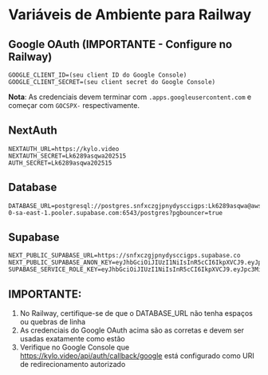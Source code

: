 # Variáveis de Ambiente para Railway

## Google OAuth (IMPORTANTE - Configure no Railway)
```
GOOGLE_CLIENT_ID=(seu client ID do Google Console)
GOOGLE_CLIENT_SECRET=(seu client secret do Google Console)
```
**Nota**: As credenciais devem terminar com `.apps.googleusercontent.com` e começar com `GOCSPX-` respectivamente.

## NextAuth
```
NEXTAUTH_URL=https://kylo.video
NEXTAUTH_SECRET=Lk6289asqwa202515
AUTH_SECRET=Lk6289asqwa202515
```

## Database
```
DATABASE_URL=postgresql://postgres.snfxczgjpnydysccigps:Lk6289asqwa@aws-0-sa-east-1.pooler.supabase.com:6543/postgres?pgbouncer=true
```

## Supabase
```
NEXT_PUBLIC_SUPABASE_URL=https://snfxczgjpnydysccigps.supabase.co
NEXT_PUBLIC_SUPABASE_ANON_KEY=eyJhbGciOiJIUzI1NiIsInR5cCI6IkpXVCJ9.eyJpc3MiOiJzdXBhYmFzZSIsInJlZiI6InNuZnhjemRqcG55ZHlzY2NpZ3BzIiwicm9sZSI6ImFub24iLCJpYXQiOjE3MzM1OTk1MDIsImV4cCI6MjA0OTE3NTUwMn0.7pOiLm_ilQCQ_77uKvK2ISdAa8zzPANZ0gr31Dk9DEE
SUPABASE_SERVICE_ROLE_KEY=eyJhbGciOiJIUzI1NiIsInR5cCI6IkpXVCJ9.eyJpc3MiOiJzdXBhYmFzZSIsInJlZiI6InNuZnhjemRqcG55ZHlzY2NpZ3BzIiwicm9sZSI6InNlcnZpY2VX8cm9sZSIsImlhdCI6MTczMzU5OTUwMiwiZXhwIjoyMDQ5MTc1NTAyfQ.ZCpYOcIE6Q8WbKKxqzkeX0B70h_3EJ_Gh8aRjNdNBBo
```

## IMPORTANTE:
1. No Railway, certifique-se de que o DATABASE_URL não tenha espaços ou quebras de linha
2. As credenciais do Google OAuth acima são as corretas e devem ser usadas exatamente como estão
3. Verifique no Google Console que https://kylo.video/api/auth/callback/google está configurado como URI de redirecionamento autorizado